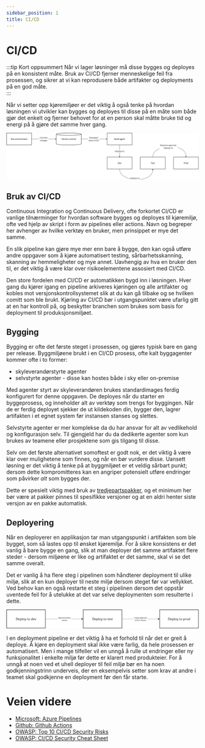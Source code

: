 ```yaml
---
sidebar_position: 1
title: CI/CD
---
```


# CI/CD
:::tip Kort oppsummert
Når vi lager løsninger må disse bygges og deployes på en konsistent måte. Bruk av CI/CD fjerner menneskelige feil fra prosessen, og sikrer at vi kan reprodusere både artifakter og deployments på en god måte.  
:::

Når vi setter opp kjøremiljøer er det viktig å også tenke på hvordan løsningen vi utvikler kan bygges og deployes til disse på en måte som både gjør det enkelt og fjerner behovet for at en person skal måtte bruke tid og energi på å gjøre det samme hver gang. 

![cicd](./cicd.png)

## Bruk av CI/CD
Continuous Integration og Continuous Delivery, ofte forkortet CI/CD er vanlige tilnærminger for hvordan software bygges og deployes til kjøremiljø, ofte ved hjelp av skript i form av pipelines eller actions. Navn og begreper her avhenger av hvilke verktøy en bruker, men prinsippet er mye det samme. 

En slik pipeline kan gjøre mye mer enn bare å bygge, den kan også utføre andre oppgaver som å kjøre automatisert testing, sårbarhetsskanning, skanning av hemmeligheter og mye annet. Uavhengig av hva en bruker den til, er det viktig å være klar over risikoelementene assosiert med CI/CD. 

Den store fordelen med CI/CD er automatikken bygd inn i løsningen. Hver gang du kjører igang en pipeline arkiveres kjøringen og alle artifakter og kobles mot versjonskontrollsystemet slik at du kan gå tilbake og se hvilken comitt som ble brukt. Kjøring av CI/CD bør i utgangspunktet være ufarlig gitt at en har kontroll på, og beskytter branchen som brukes som basis for deployment til produksjonsmiljøet. 

## Bygging 
Bygging er ofte det første steget i prosessen, og gjøres typisk bare en gang per release. Byggmiljøene brukt i en CI/CD prosess, ofte kalt byggagenter kommer ofte i to former: 
* skyleverandørstyrte agenter
* selvstyrte agenter - disse kan hostes både i sky eller on-premise

Med agenter styrt av skyleverandøren brukes standardimages ferdig konfigurert for denne oppgaven. De deployes når du starter en byggeprosess, og inneholder alt av verktøy som trengs for byggingen. Når de er ferdig deployet sjekker de ut kildekoden din, bygger den, lagrer artifakten i et egnet system før instansen stanses og slettes. 

Selvstyrte agenter er mer komplekse da du har ansvar for alt av vedlikehold og konfigurasjon selv. Til gjengjeld har du da dedikerte agenter som kun brukes av teamene eller prosjektene som gis tilgang til disse. 

Selv om det første alternativet somoftest er godt nok, er det viktig å være klar over mulighetene som finnes, og når en bør vurdere disse. Uansett løsning er det viktig å tenke på at byggmiljøet er et veldig sårbart punkt; dersom dette kompromitteres kan en angriper potensielt utføre endringer som påvirker _alt_ som bygges der. 

Dette er spesielt viktig med bruk av [tredjepartspakker](../03_utvikle/05_software_supply_chain.md), og et minimum her bør være at pakker pinnes til spesifikke versjoner og at en aldri henter siste versjon av en pakke automatisk. 

## Deployering
Når en deployerer en applikasjon tar man utgangspunkt i artifakten som ble bygget, som så lastes opp til ønsket kjøremiljø. For å sikre konsistens er det vanlig å bare bygge en gang, slik at man deployer det samme artifaktet flere steder - dersom miljøene er like og artifaktet er det samme, skal vi se det samme overalt. 

Det er vanlig å ha flere steg i pipelinen som håndterer deployment til ulike miljø, slik at en kun deployer til neste miljø dersom steget før var vellykket. Ved behov kan en også restarte et steg i pipelinen dersom det oppstår uventede feil for å utelukke at det var selve deploymenten som resulterte i dette. 

![deployment](./deploy.png)

I en deployment pipeline er det viktig å ha et forhold til når det er greit å deploye. Å kjøre en deployment skal ikke være farlig, da hele prosessen er automatisert. Men i mange tilfeller vil en unngå å rulle ut endringer eller ny funksjonalitet i enkelte miljø før dette er klarert med produkteier. For å unngå at noen ved et uhell deployer til feil miljø bør en ha noen godkjenningstrinn underveis, der en eksempelvis setter som krav at andre i teamet skal godkjenne en deployment før den får starte. 

# Veien videre
* [Microsoft: Azure Pipelines](https://learn.microsoft.com/en-us/azure/devops/pipelines/get-started/pipelines-get-started?view=azure-devops)
* [Github: Github Actions](https://docs.github.com/en/actions)
* [OWASP: Top 10 CI/CD Security Risks](https://owasp.org/www-project-top-10-ci-cd-security-risks/)
* [OWASP: CI/CD Security Cheat Sheet](https://cheatsheetseries.owasp.org/cheatsheets/CI_CD_Security_Cheat_Sheet.html)